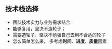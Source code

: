 ##  技术栈选择

- 团队技术实力与业务需求结合
- 能够复用，坚决不造轮子；
- 需要造轮子，坚决不勉强自己去用不合适的轮子
- 怎么简单怎么来， 多考虑**时间**、**进度**、**质量**因素

